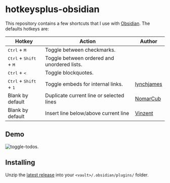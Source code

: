 # hotkeysplus-obsidian

This repository contains a few shortcuts that I use with [Obsidian](https://obsidian.md/). The defaults hotkeys are:

| Hotkey                                            | Action                                     | Author       |
| ------------------------------------------------- | ------------------------------------------ | ------------ |
| <kbd>Ctrl</kbd> + <kbd>M</kbd>                    | Toggle between checkmarks.                 |              |
| <kbd>Ctrl</kbd> + <kbd>Shift</kbd> + <kbd>M</kbd> | Toggle between ordered and unordered lists.|              |
| <kbd>Ctrl</kbd> + <kbd><</kbd>                    | Toggle blockquotes.                        |              |
| <kbd>Ctrl</kbd> + <kbd>Shift</kbd> + <kbd>1</kbd> | Toggle embeds for internal links.          | [lynchjames](https://github.com/lynchjames) |
| Blank by default                                  | Duplicate current line or selected lines   | [NomarCub](https://github.com/NomarCub) |
| Blank by default                                  | Insert line below/above current line       | [Vinzent](https://github.com/Vinzent03) |

## Demo

![toggle-todos](https://user-images.githubusercontent.com/5426039/89807985-b1278f00-db39-11ea-9cc1-7fc26fab6fd8.gif).

## Installing

Unzip the [latest release](https://github.com/argenos/hotkeysplus-obsidian/releases/latest) into your `<vault>/.obsidian/plugins/` folder.
